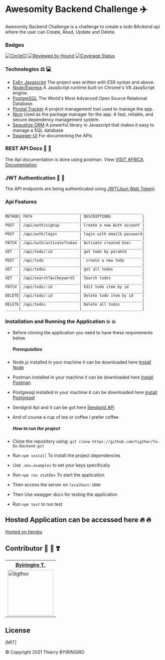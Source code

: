 

# Awesomity Backend Challenge  :airplane:
Awesomity Backend Challenge is a challenge to create a todo BAckend api where the user can Create, Read, Update and Delete.

### Badges

[![CircleCI](https://circleci.com/gh/Soma-Technologies-Inc/visitAfrica-backend/tree/develop.svg?style=svg)](https://circleci.com/gh/Soma-Technologies-Inc/visitAfrica-backend/tree/develop)
[![Reviewed by Hound](https://img.shields.io/badge/Reviewed%20by-Hound-blueviolet)](https://houndci.com)
[![Coverage Status](https://coveralls.io/repos/github/Soma-Technologies-Inc/visitAfrica-backend/badge.svg?branch=develop)](https://coveralls.io/github/Soma-Technologies-Inc/visitAfrica-backend?branch=develop)

### Technologies :balance_scale: :computer:
* [Es6+ Javascript](https://www.ecma-international.org/ecma-262/9.0/index.html) The project was written with ES6 syntax and above.
* [Node/Express](https://nodejs.org/en/) A JavaScript runtime built on Chrome's V8 JavaScript engine.
* [PostgreSQL](https://www.postgresql.org/) The World's Most Advanced Open Source Relational Database.
* [Pivotal Tracker](https://www.pivotaltracker.com) A project management tool used to manage the app.
* [Npm](https://www.npmjs.com/) Used as the package manager for the app. A fast, reliable, and secure dependency management system.
* [Sequelize ORM](https://sequelize.org/v3/) A powerful library in Javascript that makes it easy to manage a SQL database
* [Swagger-UI](https://swagger.io) For documenting the APis

### REST API Docs 	:clap: 	:clap:
The Api documentation is done using postman. View [VISIT AFRICA Documentation](https://www.getpostman.com/collections/441a0bf9e581e7f8b87e)

### JWT Authentication :raised_hands: :raised_hands:
The API endpoints are being authenticated using [JWT(Json Web Token)](https://jwt.io/).

### Api Features

```
_____________________________________________________________
METHOD| PATH                     | DESCRIPTIONS              | 
______|__________________________|___________________________|
POST  | /api/auth/signup         | Create a new Auth account |
______|__________________________|___________________________|
POST  | /api/auth/login          | login with email& password|
______|__________________________|___________________________|
PATCH | /api/auth/activate?token | Activate created User     |
______|__________________________|___________________________|
GET   | /api/todo/:id            | get todo by paramId       |
______|__________________________|___________________________|
POST  | /api/todo                |  create a new todo        |
______|__________________________|___________________________|
GET   | /api/todos               | get all todos             |
______|__________________________|___________________________|
GET   | /api/search?q={keyword}  | Search todos              |
______|__________________________|___________________________|
PATCH | /api/todo/:id            | Edit todo item by id      |
______|__________________________|___________________________|
DELETE| /api/todo/:id            | Delete todo item by id    |
______|__________________________|___________________________|
DELETE| /api/todos               | Delete all todos          |
______|__________________________|___________________________|
```

### Installation and Running the Application :collision: :collision:

* Before cloning the application you need to have these requirements below
  ##### Prerequisities
* Node.js installed in your machine it can be downloaded here [Install Node](nodejs.org)
* Postman installed in your machine it can be downloaded here [Install Postman](https://www.postman.com/)
* Postgresql installed in your machine it can be downloaded here [Install Postgresql](https://www.postgresql.org/)
* Sendgrid Api and it can be got here [Sendgrid APi](http://sendgrid.com/)
* And of course a cup of tea or coffee I prefer coffee

   ##### How to run the project
* Clone the repository using: `git clone https://github.com/tigthor/To-Do-Backend.git`
* Run `npm install` To install the project dependencies
* Use `.env.examples` to set your keys specifically
* Run `npm run statDev` To start the application
* Then access the server on `localhost:3000`
* Then Use swagger docs for testing the application
* Run `npm test` to run test

## Hosted Application can be accessed here 	:fire: :fire: 
[Hosted on heroku](https://visitafrica-backend.herokuapp.com)

## Contributor :star_struck: :star_struck: :heavy_heart_exclamation:

<table style="width:100%">
  <tr>
    <th><a href="https://github.com/tigthor">Byiringiro T.</a></th>
  </tr>
  <tr>
    <td><img align="center" src="https://i.ibb.co/z2S5bkh/43029221-2108225642763593-8148098077761208320-n-removebg.jpg" alt="tigthor" height="145" width="145">       </td>
  
  </tr>
</table>


## License
[MIT]



<footer>&copy; Copyright 2021 Thierry BYIRINGIRO</footer>
